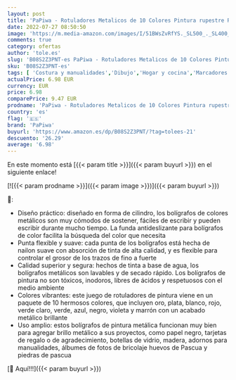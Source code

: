 ```yaml
---
layout: post
title: 'PaPiwa - Rotuladores Metalicos de 10 Colores Pintura rupestre Rotuladores Metálicos  Rotuladores Purpurina para Scrapbooking  Tarjetas de Felicitación  Huevos de Pascua  Piedras de Pascua'
date: 2022-07-27 08:50:50
image: 'https://m.media-amazon.com/images/I/51BWsZvRfYS._SL500_._SL400_.jpg'
comments: true
category: ofertas
author: 'tole.es'
slug: 'B08S2Z3PNT-es PaPiwa - Rotuladores Metalicos de 10 Colores Pintura...'
sku: 'B08S2Z3PNT-es'
tags: [ 'Costura y manualidades','Dibujo','Hogar y cocina','Marcadores','Materiales de dibujo','papiwa','rotuladores','🇪🇸', ]
actualPrice: 6.98 EUR
currency: EUR
price: 6.98
comparePrice: 9.47 EUR
prodname: 'PaPiwa - Rotuladores Metalicos de 10 Colores Pintura rupestre Rotuladores Metálicos  Rotuladores Purpurina para Scrapbooking  Tarjetas de Felicitación  Huevos de Pascua  Piedras de Pascua'
country: 'es'
flag: '🇪🇸'
brand: 'PaPiwa'
buyurl: 'https://www.amazon.es/dp/B08S2Z3PNT/?tag=tolees-21'
descuento: '26.29'
average: '6.98'
---
```


En este momento está [{{< param title >}}]({{< param buyurl >}}) en el siguiente enlace!

[![{{< param prodname >}}]({{< param image >}})]({{< param buyurl >}})

🔎:

- Diseño práctico: diseñado en forma de cilindro, los bolígrafos de colores metálicos son muy cómodos de sostener, fáciles de escribir y pueden escribir durante mucho tiempo. La funda antideslizante para bolígrafos de color facilita la búsqueda del color que necesita
- Punta flexible y suave: cada punta de los bolígrafos está hecha de nailon suave con absorción de tinta de alta calidad, y es flexible para controlar el grosor de los trazos de fino a fuerte
- Calidad superior y segura: hechos de tinta a base de agua, los bolígrafos metálicos son lavables y de secado rápido. Los bolígrafos de pintura no son tóxicos, inodoros, libres de ácidos y respetuosos con el medio ambiente
- Colores vibrantes: este juego de rotuladores de pintura viene en un paquete de 10 hermosos colores, que incluyen oro, plata, blanco, rojo, verde claro, verde, azul, negro, violeta y marrón con un acabado metálico brillante
- Uso amplio: estos bolígrafos de pintura metálica funcionan muy bien para agregar brillo metálico a sus proyectos, como papel negro, tarjetas de regalo o de agradecimiento, botellas de vidrio, madera, adornos para manualidades, álbumes de fotos de bricolaje huevos de Pascua y piedras de pascua

[🛒 Aquí!!!]({{< param buyurl >}})
